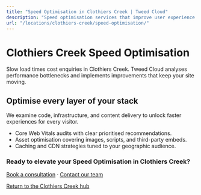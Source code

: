 ```yaml
---
title: "Speed Optimisation in Clothiers Creek | Tweed Cloud"
description: "Speed optimisation services that improve user experience for Clothiers Creek visitors."
url: "/locations/clothiers-creek/speed-optimisation/"
---
```


# Clothiers Creek Speed Optimisation

Slow load times cost enquiries in Clothiers Creek. Tweed Cloud analyses performance bottlenecks and implements improvements that keep your site moving.

## Optimise every layer of your stack

We examine code, infrastructure, and content delivery to unlock faster experiences for every visitor.

- Core Web Vitals audits with clear prioritised recommendations.
- Asset optimisation covering images, scripts, and third-party embeds.
- Caching and CDN strategies tuned to your geographic audience.

### Ready to elevate your Speed Optimisation in Clothiers Creek?

[Book a consultation](/consultation/) · [Contact our team](/contact/)

[Return to the Clothiers Creek hub](/locations/clothiers-creek/)
